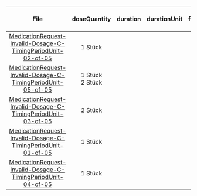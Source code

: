 | File | doseQuantity | duration | durationUnit | frequency | period | periodUnit | Day<br>of<br>Week | Time<br>Of<br>Day | when | bounds[x] |
| :---: | :---: | :---: | :---: | :---: | :---: | :---: | :---: | :---: | :---: | :---: |
| [MedicationRequest-Invalid-Dosage-C-TimingPeriodUnit-02-of-05](./MedicationRequest-Invalid-Dosage-C-TimingPeriodUnit-02-of-05.html) | 1 Stück |  |  | 1 | 1 | wk |  | 08:00:00 |  |  |
| [MedicationRequest-Invalid-Dosage-C-TimingPeriodUnit-05-of-05](./MedicationRequest-Invalid-Dosage-C-TimingPeriodUnit-05-of-05.html) | 1 Stück<br>2 Stück |  |  | 2 | 1 | wk<br>d | mon, fri |  | MORN<br>NOON | {'system': 'http://unitsofmeasure.org', 'value': 3, 'code': 'wk', 'unit': 'Woche(n)'} |
| [MedicationRequest-Invalid-Dosage-C-TimingPeriodUnit-03-of-05](./MedicationRequest-Invalid-Dosage-C-TimingPeriodUnit-03-of-05.html) | 2 Stück |  |  | 1 | 1 | d | tue |  |  |  |
| [MedicationRequest-Invalid-Dosage-C-TimingPeriodUnit-01-of-05](./MedicationRequest-Invalid-Dosage-C-TimingPeriodUnit-01-of-05.html) | 1 Stück |  |  | 1 | 1 | wk |  |  | MORN |  |
| [MedicationRequest-Invalid-Dosage-C-TimingPeriodUnit-04-of-05](./MedicationRequest-Invalid-Dosage-C-TimingPeriodUnit-04-of-05.html) | 1 Stück |  |  | 2 | 1 | d | mon, fri |  | MORN | {'system': 'http://unitsofmeasure.org', 'value': 3, 'code': 'wk', 'unit': 'Woche(n)'} |
